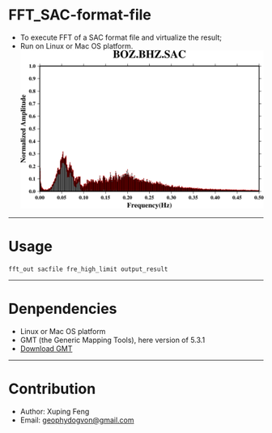 # FFT_SAC-format-file
- To execute FFT of a SAC format file and virtualize the result;
- Run on Linux or Mac OS platform.
![Results](https://github.com/geophydog/FFT_SAC-format-file/blob/master/images/BOZ.BHZ.SAC_fftout.png)
***

# Usage
```
fft_out sacfile fre_high_limit output_result    
```
***
# Denpendencies
- Linux or Mac OS platform
- GMT (the Generic Mapping Tools), here version of 5.3.1
 - [Download GMT](http://gmt.soest.hawaii.edu/projects/gmt/wiki/Download)
***
# Contribution
- Author: Xuping Feng 
- Email: geophydogvon@gmail.com
